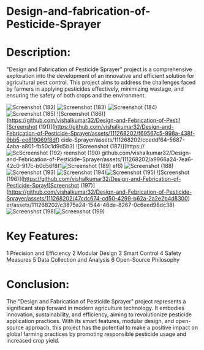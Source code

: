 # Design-and-fabrication-of-Pesticide-Sprayer
# Description:

 "Design and Fabrication of Pesticide Sprayer" project is a comprehensive exploration into the development of an innovative and efficient solution for agricultural pest control. This project aims to address the challenges faced by farmers in applying pesticides effectively, minimizing wastage, and ensuring the safety of both crops and the environment.


![Screenshot (182)](https://github.com/vishalkumar32/Design-and-Febrication-of-Pesticide-Sprayer/assets/111268202/2d0509ee-422e-4e36-8fdf-dc2eefe10b20)
![Screenshot (183)](https://github.com/vishalkumar32/Design-and-Febrication-of-Pesticide-Sprayer/assets/111268202/94ed641a-7e74-4723-8691-ca590724067c)
![Screenshot (184)](https://github.com/vishalkumar32/Design-and-Febrication-of-Pesticide-Sprayer/assets/111268202/3bb178cb-82e7-4a7e-8645-09be062c2f4d)
![Screenshot (185)](https://github.com/vishalkumar32/Design-and-Febrication-of-Pesticide-Sprayer/assets/111268202/4878ba23-9f9a-472e-b72b-ce7a80d12eb7)
![Screenshot (186)](https://github.com/vishalkumar32/Design-and-Febrication-of-Pesti![Screenshot (191)](https://github.com/vishalkumar32/Design-and-Febrication-of-Pesticide-Sprayer/assets/111268202/f69567c5-998a-438f-9bb5-ee819069f8df)
cide-Sprayer/assets/111268202/cceddf64-5687-4aba-a801-fb50c1d9d5b3)
![Screenshot (187)](https://![Sc![Screenshot (192)](https://github.com/vishalkumar32/Design-and-Febrication-of-Pesticide-Sprayer/assets/111268202/044df90f-a8ce-4eb6-bfb8-61b0bba45f7c)
reenshot (190)](https://github.com/vishalkumar32/Design-and-Febrication-of-Pesticide-Sprayer/assets/111268202/e370eea3-af94-417a-88d3-005abab9b4f0)
github.com/vishalkumar32/Design-and-Febrication-of-Pesticide-Sprayer/assets/111268202/a9966a24-7ea6-42c0-917c-b0d56f8f1![Screenshot (189)](https://github.com/vishalkumar32/Design-and-Febrication-of-Pesticide-Sprayer/assets/111268202/955d390c-0ffc-4ac5-922c-9660b3bb451a)
ef6)
![Screenshot (188)](https://github.com/vishalkumar32/Design-and-Febrication-of-Pesticide-Sprayer/assets/111268202/6606ad70-42ee-45d6-8a2c-6ca0d8ec6252)![Screenshot (193)](https://github.com/vishalkumar32/Design-and-Febrication-of-Pesticide-Sprayer/assets/111268202/0685e3d2-d57d-4c56-8c42-a07b48e91d47)
![Screenshot (194)](https://github.com/vishalkumar32/Design-and-Febrication-of-Pesticide-Sprayer/assets/111268202/d54dd502-baad-4214-9214-d913a15dd44a)![Screenshot (195)](https://github.com/vishalkumar32/Design-and-Febrication-of-Pesticide-Sprayer/assets/111268202/dc673911-c039-4285-a15e-0351ea2aebf6)
![Screenshot (196)](https://github.com/vishalkumar32/Design-and-Febrication-of-Pesticide-Spray![Screenshot (197)](https://github.com/vishalkumar32/Design-and-Febrication-of-Pesticide-Sprayer/assets/111268202/47cdc674-cd50-4299-b62a-2a2e2b4d8300)
er/assets/111268202/c3875a24-1544-46de-8267-0c6eed98dc38)
![Screenshot (198)](https://github.com/vishalkumar32/Design-and-Febrication-of-Pesticide-Sprayer/assets/111268202/010f251b-dcf6-48ce-9579-f0c83bdd9fdc)![Screenshot (199)](https://github.com/vishalkumar32/Design-and-Febrication-of-Pesticide-Sprayer/assets/111268202/a664a7a3-9b23-40f4-9f0a-64516960577f)

# Key Features:
1 Precision and Efficiency
2 Modular Design
3 Smart Control
4 Safety Measures
5 Data Collection and Analysis
6 Open-Source Philosophy

# Conclusion:

The "Design and Fabrication of Pesticide Sprayer" project represents a significant step forward in modern agriculture technology. It embodies innovation, sustainability, and efficiency, aiming to revolutionize pesticide application practices. With its smart features, modular design, and open-source approach, this project has the potential to make a positive impact on global farming practices by promoting responsible pesticide usage and increased crop yield.
